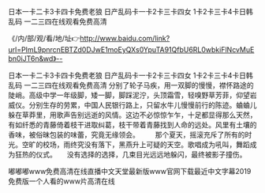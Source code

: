 日本一卡二卡3卡四卡免费老狼
日产乱码卡一卡2卡三卡四女
1卡2卡三卡4卡日韩乱码
一二三四在线观看免费高清


《/内/部/观/看/地/址👉http://www.baidu.com/link?url=PImL9pnrcnEBTZd0DJwE1moEyQXs0YpuTA91QfbU6RL0wbkiFlNcvMuEbn0iJT6n&wd》--

日本一卡二卡3卡四卡免费老狼
日产乱码卡一卡2卡三卡四女
1卡2卡三卡4卡日韩乱码
一二三四在线观看免费高清
分别了轮子马疾，用一双脚的慢慢，襟怀路途的陡峭。高级中学一年级脚，矮一脚，脚踩泥泞，头顶霜雪，轻嗅野草芳菲，仰望岩威仪。分别生存的劳累，中国人民银行路上，只留水牛儿慢慢前行的陈迹。蛐蛐儿躲在草莽里，用歌声告别远逝的风情。这边不必惊惊乍乍，十足都显得那么天然，有如纤悉的青藤倚着枝干进取纠葛，枝干带着青藤找到人命的远处。风里有土壤的香味，被俗昧包装的味蕾，究竟无缘领会。
　　那个夏天，摇滚充斥了所有的时光。空旷的校场，雨终究没有落下，黑燕升上可疑的天空。歌唱成为吼叫，舞蹈成为狂热的仪式。　　没有选择的选择，几束目光远远地躲闪，最终被影子撞伤。





嘟嘟嘟www免费高清在线直播中文天堂最新版www官网下载最近中文字幕2019免费版一个人看的www片高清在线
